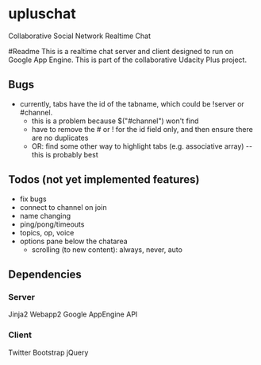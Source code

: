 upluschat
=========

Collaborative Social Network Realtime Chat

#Readme
This is a realtime chat server and client designed to run on Google App Engine.
This is part of the collaborative Udacity Plus project.

## Bugs
- currently, tabs have the id of the tabname, which could be !server or #channel.
  - this is a problem because $("#channel") won't find
  - have to remove the # or ! for the id field only, and then ensure there are no duplicates
  - OR: find some other way to highlight tabs (e.g. associative array) -- this is probably best

## Todos (not yet implemented features)
- fix bugs
- connect to channel on join
- name changing
- ping/pong/timeouts
- topics, op, voice
- options pane below the chatarea
  - scrolling (to new content): always, never, auto


## Dependencies
### Server
Jinja2
Webapp2
Google AppEngine API

### Client
Twitter Bootstrap
jQuery
